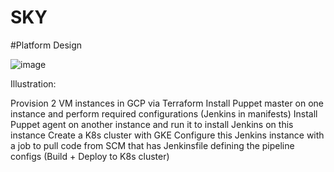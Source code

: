 # SKY

#Platform Design


![image](https://user-images.githubusercontent.com/57166493/109477166-b9c3c080-7a9d-11eb-8be8-856a8defe9ed.png)

Illustration:

Provision 2 VM instances in GCP via Terraform
Install Puppet master on one instance and perform required configurations (Jenkins in manifests)
Install Puppet agent on another instance and run it to install Jenkins on this instance
Create a K8s cluster with GKE
Configure this Jenkins instance with a job to pull code from SCM that has Jenkinsfile defining the pipeline configs (Build + Deploy to K8s cluster)

